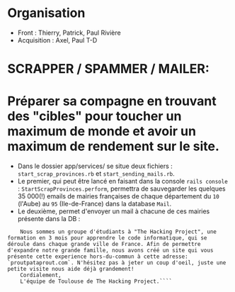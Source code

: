 # Organisation

* Front : Thierry, Patrick, Paul Rivière 
* Acquisition : Axel, Paul T-D


# SCRAPPER / SPAMMER / MAILER: 
# Préparer sa compagne en trouvant des "cibles" pour toucher un maximum de monde et avoir un maximum de rendement sur le site.

* Dans le dossier app/services/ se situe deux fichiers : `start_scrap_provinces.rb` et `start_sending_mails.rb`.
* Le premier, qui peut être lancé en faisant dans la console `rails console` : `StartScrapProvinces.perform`, permettra de sauvegarder les quelques 35 000(!) emails de mairies françaises de chaque département du `10` (l'Aube) au `95` (Ile-de-France) dans la database `Mail`.
* Le deuxième, permet d'envoyer un mail à chacune de ces mairies présente dans la DB :
``` Madame, Monsieur, 
    Nous sommes un groupe d'étudiants à "The Hacking Project", une formation en 3 mois pour apprendre le code informatique, qui se déroule dans chaque grande ville de France. Afin de permettre d'expandre notre grande famille, nous avons créé un site qui vous présente cette experience hors-du-commun à cette adresse: `proutpataprout.com`. N'hésitez pas à jeter un coup d'oeil, juste une petite visite nous aide déjà grandement!
    Cordialement, 
    L'équipe de Toulouse de The Hacking Project.````
